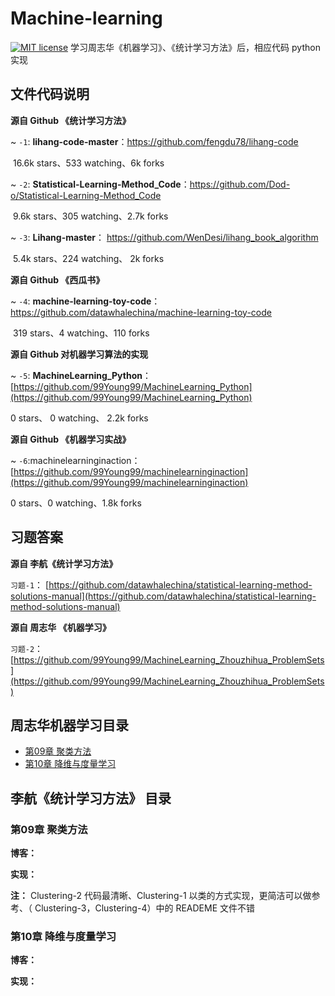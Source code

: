 # Machine-learning
[![MIT license](https://img.shields.io/dub/l/vibe-d.svg)](https://github.com/lawlite19/MachineLearning_Python/blob/master/LICENSE) 学习周志华《机器学习》、《统计学习方法》后，相应代码 python 实现



## 文件代码说明

**源自 Github 《统计学习方法》**

~ `-1`: **lihang-code-master**：https://github.com/fengdu78/lihang-code 

​	16.6k stars、533 watching、6k forks

~ `-2`: **Statistical-Learning-Method_Code**：https://github.com/Dod-o/Statistical-Learning-Method_Code

​	9.6k stars、305 watching、2.7k forks

~ `-3`: **Lihang-master**： https://github.com/WenDesi/lihang_book_algorithm

​	5.4k stars、224 watching、 2k forks



**源自 Github 《西瓜书》**

~ `-4`: **machine-learning-toy-code**：https://github.com/datawhalechina/machine-learning-toy-code

​	319 stars、4 watching、110 forks



**源自 Github 对机器学习算法的实现**

~ `-5`: **MachineLearning_Python**： [https://github.com/99Young99/MachineLearning_Python](https://github.com/99Young99/MachineLearning_Python)

0 stars、 0 watching、 2.2k forks



**源自 Github 《机器学习实战》**

~ `-6`:machinelearninginaction：[https://github.com/99Young99/machinelearninginaction](https://github.com/99Young99/machinelearninginaction)

 0 stars、0 watching、1.8k forks



## 习题答案

**源自 李航《统计学习方法》**

`习题-1`： [https://github.com/datawhalechina/statistical-learning-method-solutions-manual](https://github.com/datawhalechina/statistical-learning-method-solutions-manual)



**源自 周志华 《机器学习》**

`习题-2`：  [https://github.com/99Young99/MachineLearning_Zhouzhihua_ProblemSets](https://github.com/99Young99/MachineLearning_Zhouzhihua_ProblemSets)





## 周志华机器学习目录

- [第09章 聚类方法](#第09章-聚类方法)
- [第10章 降维与度量学习](#第10章-降维与度量学习)



## 李航《统计学习方法》 目录



### 第09章 聚类方法

**博客：**

**实现：**

**注：**  Clustering-2 代码最清晰、Clustering-1 以类的方式实现，更简洁可以做参考、（ Clustering-3，Clustering-4）中的 READEME 文件不错



### 第10章 降维与度量学习

**博客：**

**实现：**

